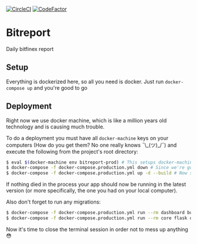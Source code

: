 [![CircleCI](https://circleci.com/gh/nuclearpinguin/Bitreport/tree/master.svg?style=svg&circle-token=e676d0a74df9747c7251c49b88072ce4e8fe36ef)](https://circleci.com/gh/nuclearpinguin/Bitreport/tree/master) 
[![CodeFactor](https://www.codefactor.io/repository/github/nuclearpinguin/bitreport/badge)](https://www.codefactor.io/repository/github/nuclearpinguin/bitreport)


# Bitreport
Daily bitfinex report

## Setup
Everything is dockerized here, so all you need is docker. Just run `docker-compose up` and you're good to go

## Deployment
Right now we use docker machine, which is like a million years old technology and is causing much trouble.

To do a deployment you must have all `docker-machine` keys on your computers (How do you get them? No one really knows ¯\\\_(ツ)\_/¯) and execute the following from the project's root directory:
```sh
$ eval $(docker-machine env bitreport-prod) # This setups docker-machine. Watch out as everything you do now will happen on production
$ docker-compose -f docker-compose.production.yml down # Since we're going to build all images on server we're going to need some resources. We free them by killing everything (yeah, great idea :D)
$ docker-compose -f docker-compose.production.yml up -d --build # Now start all services again and ask them to rebuild
```
If nothing died in the process your app should now be running in the latest version (or more specifically, the one you had on your local computer).

Also don't forget to run any migrations:
```sh
$ docker-compose -f docker-compose.production.yml run --rm dashboard bundle exec rake db:migrate:with_data
$ docker-compose -f docker-compose.production.yml run --rm core flask db migrate && flask db upgrade
```

Now it's time to close the terminal session in order not to mess up anything :flushed: 
